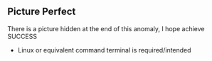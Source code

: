 Picture Perfect
---------------

There is a picture hidden at the end of this anomaly, I hope achieve SUCCESS

* Linux or equivalent command terminal is required/intended 

